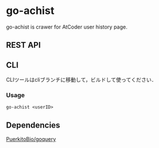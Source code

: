 # go-achist
go-achist is crawer for AtCoder user history page.

## REST API

## CLI

CLIツールはcliブランチに移動して，ビルドして使ってください．

### Usage

```
go-achist <userID>
```

## Dependencies

[PuerkitoBio/goquery](https://github.com/PuerkitoBio/goquery)
